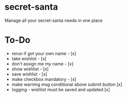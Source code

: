 # secret-santa
Manage all your secret-santa needs in one place

# To-Do
* rerun if got your own name - [x]
* take wishlist - [x]
* don't assign me my name - [x]
* show wishlist - [x]
* save wishlist - [x]
* make checkbox mandatory - [x]
* make warning msg conditional above submit button [x]
* logging - wishlist must be saved and updated [x] 